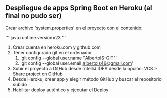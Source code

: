 
## Despliegue de apps Spring Boot en Heroku (al final no pudo ser)

Crear archivo 'system.properties' en el proyecto con el contenido:

'''
java.runtime.version=23
'''

1. Crear cuenta en heroku.com y github.com
2. Tener configurado git en el ordenador
   1. 'git config --global user.name "AlbertoIS-GIT"'
   2. 'git config --global user.email albertois46@gmail.com'
3. Subir el proyecto a GitHub desde IntelliJ IDEA desde la opción: VCS > Share project on GitHub
4. Desde Heroku, crear app y elegir método GitHub y buscar el repositorio subido
5. Habilitar deploy auténtico y ejecutar el Deploy